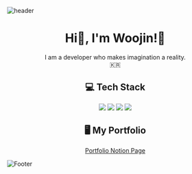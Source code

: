 ![header](https://capsule-render.vercel.app/api?type=waving&height=200&text=Rayleigh&fontAlign=80&fontAlignY=40&color=timeGradient)

<h1 align="center"> Hi👋, I'm Woojin!🤗</h1>
<p align="center">I am a developer who makes imagination a reality.<br/>🇰🇷</p>

<h2 align="center">💻 Tech Stack</h2>
<p align="center">
    <img src="https://img.shields.io/badge/iOS-000000?style=for-the-badge&logo=apple&logoColor=white" />
    <img src="https://img.shields.io/badge/Swift-FA7343?style=for-the-badge&logo=swift&logoColor=white" />
    <img src="https://img.shields.io/badge/Django-092E20?style=for-the-badge&logo=django&logoColor=white"/>
    <img src="https://img.shields.io/badge/Python-3776AB?style=for-the-badge&logo=Python&logoColor=white"/>
</p>

<h2 align="center">🖥️ My Portfolio</h2>
<p align="center">
    <a href="https://www.notion.so/0003949445c346c390adae5aa798f226?pvs=4">Portfolio Notion Page</a>
</p>

![Footer](https://capsule-render.vercel.app/api?type=waving&color=timeGradient&height=100&section=footer)

<!-- My SNS
<h3 align="center"> 🌈 My SNS</h3>
<p align="center"></p> -->

<!-- 
<h2 align="center">My Git Stats</h2>
<p align="center">
    <a href="https://github.com/Rayleigh190">
        <img align="center" src="https://github-readme-stats.vercel.app/api/top-langs/?username=rayleigh190&layout=compact&theme=nord&langs_count=3"/>
    </a>
</p>

<p align="center">
    <a href="https://github.com/Rayleigh190">
        <img align="center" src="https://github-readme-stats.vercel.app/api?username=rayleigh190&show_icons=true&theme=nord"/>
    </a>
</p> -->


<!--
**Rayleigh190/Rayleigh190** is a ✨ _special_ ✨ repository because its `README.md` (this file) appears on your GitHub profile.

Here are some ideas to get you started:

- 🔭 I’m currently working on ...
- 🌱 I’m currently learning ...
- 👯 I’m looking to collaborate on ...
- 🤔 I’m looking for help with ...
- 💬 Ask me about ...
- 📫 How to reach me: ...
- 😄 Pronouns: ...
- ⚡ Fun fact: ...
-->

